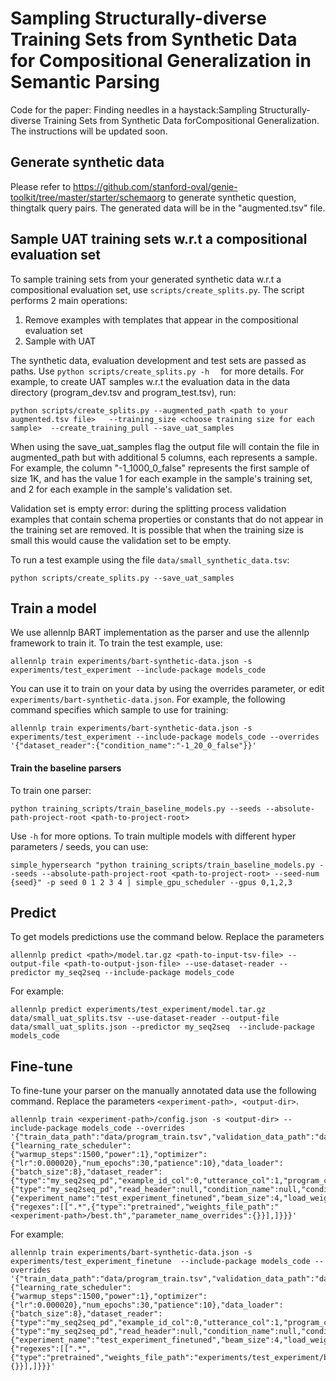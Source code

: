 # Sampling Structurally-diverse Training Sets from Synthetic Data for Compositional Generalization in Semantic Parsing
Code for the paper: Finding needles in a haystack:Sampling Structurally-diverse Training Sets from Synthetic Data forCompositional Generalization.
The instructions will be updated soon. 

## Generate synthetic data
Please refer to https://github.com/stanford-oval/genie-toolkit/tree/master/starter/schemaorg to generate synthetic question, thingtalk query pairs.
The generated data will be in the "augmented.tsv" file.

## Sample UAT training sets w.r.t a compositional evaluation set
To sample training sets from your generated synthetic data w.r.t a compositional evaluation set, use ```scripts/create_splits.py```.
The script performs 2 main operations: 
1. Remove examples with templates that appear in the compositional evaluation set
2. Sample with UAT

The synthetic data, evaluation development and test sets are passed as paths.
Use  ```python scripts/create_splits.py -h  ``` for more details. 
 For example, to create UAT samples w.r.t the evaluation data in the data directory (program_dev.tsv and program_test.tsv), run:
 ```
python scripts/create_splits.py --augmented_path <path to your augmented.tsv file>   --training_size <choose training size for each sample>  --create_training_pull --save_uat_samples
```  

When using the save_uat_samples flag the output file will contain the file in augmented_path but with additional 5 columns, each represents a sample. 
For example, the column "-1_1000_0_false" represents the first sample of size 1K, and has the value 1 for each example in the sample's training set, and 2 for each example in the sample's validation set.  

Validation set is empty error: during the splitting process validation examples that contain schema properties or constants that do not appear in the training set are removed. It is possible that when the training size is small this would cause the validation set to be empty.

To run a test example using the file ```data/small_synthetic_data.tsv```:
```
python scripts/create_splits.py --save_uat_samples
```  


## Train a model
We use allennlp BART implementation as the parser and use the allennlp framework to train it. 
To train the test example, use:
```
allennlp train experiments/bart-synthetic-data.json -s experiments/test_experiment --include-package models_code
```
You can use it to train on your data by using the overrides parameter, or edit ```experiments/bart-synthetic-data.json```. For example, the following command specifies which sample to use for training:
```
allennlp train experiments/bart-synthetic-data.json -s experiments/test_experiment --include-package models_code --overrides '{"dataset_reader":{"condition_name":"-1_20_0_false"}}'
```

#### Train the baseline parsers
To train one parser:
```
python training_scripts/train_baseline_models.py --seeds --absolute-path-project-root <path-to-project-root>
```
Use ```-h``` for more options. 
To train multiple models with different hyper parameters / seeds, you can use:
```
simple_hypersearch "python training_scripts/train_baseline_models.py --seeds --absolute-path-project-root <path-to-project-root> --seed-num {seed}" -p seed 0 1 2 3 4 | simple_gpu_scheduler --gpus 0,1,2,3
```

## Predict
To get models predictions use the command below. Replace the parameters 
```
allennlp predict <path>/model.tar.gz <path-to-input-tsv-file> --output-file <path-to-output-json-file> --use-dataset-reader --predictor my_seq2seq --include-package models_code
```
For example:
```
allennlp predict experiments/test_experiment/model.tar.gz data/small_uat_splits.tsv --use-dataset-reader --output-file data/small_uat_splits.json --predictor my_seq2seq  --include-package models_code
```

## Fine-tune
To fine-tune your parser on the manually annotated data use the following command. Replace the parameters ```<experiment-path>, <output-dir>```.
```
allennlp train <experiment-path>/config.json -s <output-dir> --include-package models_code --overrides  '{"train_data_path":"data/program_train.tsv","validation_data_path":"data/iid_dev.tsv","trainer":{"learning_rate_scheduler":{"warmup_steps":1500,"power":1},"optimizer":{"lr":0.000020},"num_epochs":30,"patience":10},"data_loader":{"batch_size":8},"dataset_reader":{"type":"my_seq2seq_pd","example_id_col":0,"utterance_col":1,"program_col":2,"read_header":null,"condition_name":null,"condition_value":null},"validation_dataset_reader":{"type":"my_seq2seq_pd","read_header":null,"condition_name":null,"condition_value":null,"example_id_col":0,"utterance_col":1,"program_col":2},"model":{"experiment_name":"test_experiment_finetuned","beam_size":4,"load_weights":true,"initializer":{"regexes":[[".*",{"type":"pretrained","weights_file_path":"<experiment-path>/best.th","parameter_name_overrides":{}}],]}}}'  
```
For example:
```
allennlp train experiments/bart-synthetic-data.json -s experiments/test_experiment_finetune  --include-package models_code --overrides  '{"train_data_path":"data/program_train.tsv","validation_data_path":"data/iid_dev.tsv","trainer":{"learning_rate_scheduler":{"warmup_steps":1500,"power":1},"optimizer":{"lr":0.000020},"num_epochs":30,"patience":10},"data_loader":{"batch_size":8},"dataset_reader":{"type":"my_seq2seq_pd","example_id_col":0,"utterance_col":1,"program_col":2,"read_header":null,"condition_name":null,"condition_value":null},"validation_dataset_reader":{"type":"my_seq2seq_pd","read_header":null,"condition_name":null,"condition_value":null,"example_id_col":0,"utterance_col":1,"program_col":2},"model":{"experiment_name":"test_experiment_finetuned","beam_size":4,"load_weights":true,"initializer":{"regexes":[[".*",{"type":"pretrained","weights_file_path":"experiments/test_experiment/best.th","parameter_name_overrides":{}}],]}}}'  
```

